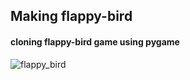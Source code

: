 ## Making flappy-bird 
#### cloning flappy-bird game using pygame

![flappy_bird](https://user-images.githubusercontent.com/41810621/147844106-e351aaec-44ac-4aaa-853d-1d3103d0b8fa.gif)
